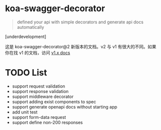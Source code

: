 # koa-swagger-decorator

> defined your api with simple decorators and generate api docs automatically

[underdevelopment]

这是 koa-swagger-decorator@2 新版本的文档。v2 与 v1 有很大的不同。如果你在找 v1 的文档，访问 [v1.x docs](www.baidu.com)




# TODO List

- support request validation
- support response validation
- support middleware decorator
- support adding exist components to spec
- support generate openapi docs without starting app
- add unit test
- support form-data request
- support define non-200 responses
